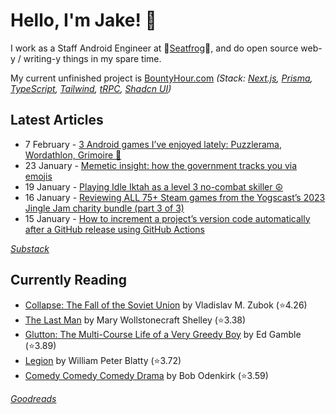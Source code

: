   # Hello, I'm Jake! 👋

I work as a Staff Android Engineer at 🐸[Seatfrog](https://seatfrog.com/)🐸, and do open source web-y / writing-y things in my spare time. 

My current unfinished project is [BountyHour.com](https://bountyhour.com) *(Stack: [Next.js](https://nextjs.org/), [Prisma](https://www.prisma.io/), [TypeScript](https://www.typescriptlang.org/), [Tailwind](https://tailwindcss.com/), [tRPC](https://trpc.io/), [Shadcn UI](https://ui.shadcn.com/))*

## Latest Articles
<!-- feed start -->
- 7 February - [3 Android games I’ve enjoyed lately: Puzzlerama, Wordathlon, Grimoire 📲](http://jakelee.co.uk/android-game-reviews-feb24/)
- 23 January - [Memetic insight: how the government tracks you via emojis](http://fragments.jakelee.co.uk/memetic-insight/)
- 19 January - [Playing Idle Iktah as a level 3 no-combat skiller ☮️](http://jakelee.co.uk/idle-iktah-level-3-skiller-tips/)
- 16 January - [Reviewing ALL 75+ Steam games from the Yogscast’s 2023 Jingle Jam charity bundle (part 3 of 3)](http://jakelee.co.uk/reviewing-every-jingle-jam-2023-game-3/)
- 15 January - [How to increment a project’s version code automatically after a GitHub release using GitHub Actions](http://blog.jakelee.co.uk/incrementing-version-automatically-after-release/)
<!-- feed end -->
*[Substack](https://jakeweeklee.substack.com)*

## Currently Reading
<!-- GOODREADS-LIST:START -->
- [Collapse: The Fall of the Soviet Union](https://www.goodreads.com/review/show/4630812022?utm_medium=api&utm_source=rss) by Vladislav M. Zubok (⭐️4.26)
- [The Last Man](https://www.goodreads.com/review/show/5625209475?utm_medium=api&utm_source=rss) by Mary Wollstonecraft Shelley (⭐️3.38)
- [Glutton: The Multi-Course Life of a Very Greedy Boy](https://www.goodreads.com/review/show/6221722083?utm_medium=api&utm_source=rss) by Ed Gamble (⭐️3.89)
- [Legion](https://www.goodreads.com/review/show/5843572077?utm_medium=api&utm_source=rss) by William Peter Blatty (⭐️3.72)
- [Comedy Comedy Comedy Drama](https://www.goodreads.com/review/show/6231083394?utm_medium=api&utm_source=rss) by Bob   Odenkirk (⭐️3.59)
<!-- GOODREADS-LIST:END -->
*[Goodreads](https://goodreads.com/jakesteam)*
